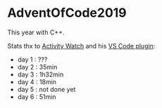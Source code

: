 # AdventOfCode2019

This year with C++.

Stats thx to [Activity Watch](https://github.com/ActivityWatch/activitywatch) and his [VS Code plugin](https://github.com/ActivityWatch/aw-watcher-vscode/):

* day 1 : ???
* day 2 : 35min
* day 3 : 1h32min
* day 4 : 18min
* day 5 : not done yet
* day 6 : 51min
